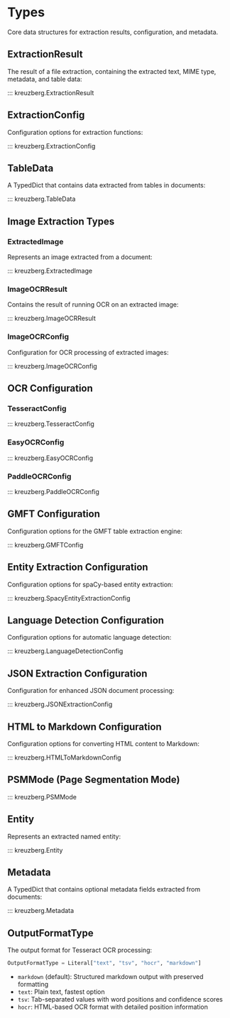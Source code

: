 # Types

Core data structures for extraction results, configuration, and metadata.

## ExtractionResult

The result of a file extraction, containing the extracted text, MIME type, metadata, and table data:

::: kreuzberg.ExtractionResult

## ExtractionConfig

Configuration options for extraction functions:

::: kreuzberg.ExtractionConfig

## TableData

A TypedDict that contains data extracted from tables in documents:

::: kreuzberg.TableData

## Image Extraction Types

### ExtractedImage

Represents an image extracted from a document:

::: kreuzberg.ExtractedImage

### ImageOCRResult

Contains the result of running OCR on an extracted image:

::: kreuzberg.ImageOCRResult

### ImageOCRConfig

Configuration for OCR processing of extracted images:

::: kreuzberg.ImageOCRConfig

## OCR Configuration

### TesseractConfig

::: kreuzberg.TesseractConfig

### EasyOCRConfig

::: kreuzberg.EasyOCRConfig

### PaddleOCRConfig

::: kreuzberg.PaddleOCRConfig

## GMFT Configuration

Configuration options for the GMFT table extraction engine:

::: kreuzberg.GMFTConfig

## Entity Extraction Configuration

Configuration options for spaCy-based entity extraction:

::: kreuzberg.SpacyEntityExtractionConfig

## Language Detection Configuration

Configuration options for automatic language detection:

::: kreuzberg.LanguageDetectionConfig

## JSON Extraction Configuration

Configuration for enhanced JSON document processing:

::: kreuzberg.JSONExtractionConfig

## HTML to Markdown Configuration

Configuration options for converting HTML content to Markdown:

::: kreuzberg.HTMLToMarkdownConfig

## PSMMode (Page Segmentation Mode)

::: kreuzberg.PSMMode

## Entity

Represents an extracted named entity:

::: kreuzberg.Entity

## Metadata

A TypedDict that contains optional metadata fields extracted from documents:

::: kreuzberg.Metadata

## OutputFormatType

The output format for Tesseract OCR processing:

```python
OutputFormatType = Literal["text", "tsv", "hocr", "markdown"]
```

- `markdown` (default): Structured markdown output with preserved formatting
- `text`: Plain text, fastest option
- `tsv`: Tab-separated values with word positions and confidence scores
- `hocr`: HTML-based OCR format with detailed position information
